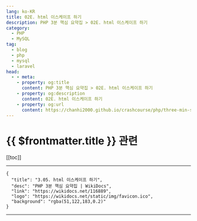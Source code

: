 ```yaml
---
lang: ko-KR
title: 02E. html 이스케이프 하기
description: PHP 3분 핵심 요약집 > 02E. html 이스케이프 하기
category: 
  - PHP
  - MySQL
tag: 
  - blog
  - php
  - mysql
  - laravel
head:
  - - meta:
    - property: og:title
      content: PHP 3분 핵심 요약집 > 02E. html 이스케이프 하기
    - property: og:description
      content: 02E. html 이스케이프 하기
    - property: og:url
      content: https://chanhi2000.github.io/crashcourse/php/three-min-summary/02-web/02E.html
---
```


# {{ $frontmatter.title }} 관련

[[toc]]

---

```component VPCard
{
  "title": "3.05. html 이스케이프 하기",
  "desc": "PHP 3분 핵심 요약집 | WikiDocs",
  "link": "https://wikidocs.net/116889",
  "logo": "https://wikidocs.net/static/img/favicon.ico",
  "background": "rgba(51,122,183,0.2)"
}
```

---
